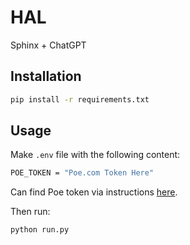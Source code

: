 # HAL

Sphinx + ChatGPT

## Installation

```bash
pip install -r requirements.txt
```

## Usage

Make `.env` file with the following content:

```bash
POE_TOKEN = "Poe.com Token Here"
```

Can find Poe token via instructions [here](https://github.com/ading2210/poe-api/tree/main#finding-your-token).

Then run:

```bash
python run.py
```
